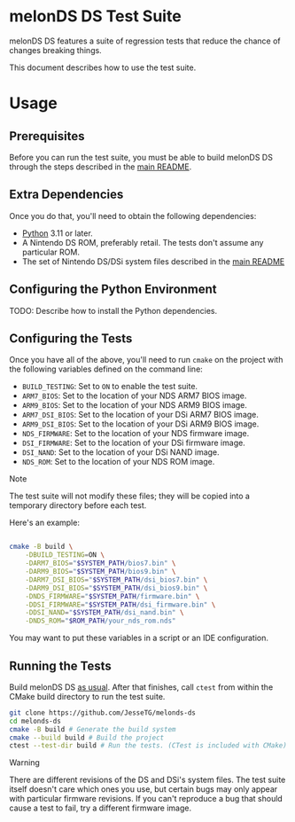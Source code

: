# melonDS DS Test Suite

melonDS DS features a suite of regression tests
that reduce the chance of changes breaking things.

This document describes how to use the test suite.

# Usage

## Prerequisites

Before you can run the test suite,
you must be able to build melonDS DS
through the steps described in the [main README](../README.md#building).

## Extra Dependencies

Once you do that, you'll need to obtain the following dependencies:

- [Python][python] 3.11 or later.
- A Nintendo DS ROM, preferably retail.
  The tests don't assume any particular ROM.
- The set of Nintendo DS/DSi system files described in the [main README](../README.md#installing-nintendo-ds-bios)

## Configuring the Python Environment

TODO: Describe how to install the Python dependencies.

## Configuring the Tests

Once you have all of the above,
you'll need to run `cmake` on the project
with the following variables defined on the command line:

- `BUILD_TESTING`: Set to `ON` to enable the test suite.
- `ARM7_BIOS`: Set to the location of your NDS ARM7 BIOS image.
- `ARM9_BIOS`: Set to the location of your NDS ARM9 BIOS image.
- `ARM7_DSI_BIOS`: Set to the location of your DSi ARM7 BIOS image.
- `ARM9_DSI_BIOS`: Set to the location of your DSi ARM9 BIOS image.
- `NDS_FIRMWARE`: Set to the location of your NDS firmware image.
- `DSI_FIRMWARE`: Set to the location of your DSi firmware image.
- `DSI_NAND`: Set to the location of your DSi NAND image.
- `NDS_ROM`: Set to the location of your NDS ROM image.

> [!NOTE]
> The test suite will not modify these files;
> they will be copied into a temporary directory before each test.

Here's an example:

```bash

cmake -B build \
    -DBUILD_TESTING=ON \
    -DARM7_BIOS="$SYSTEM_PATH/bios7.bin" \
    -DARM9_BIOS="$SYSTEM_PATH/bios9.bin" \
    -DARM7_DSI_BIOS="$SYSTEM_PATH/dsi_bios7.bin" \
    -DARM9_DSI_BIOS="$SYSTEM_PATH/dsi_bios9.bin" \
    -DNDS_FIRMWARE="$SYSTEM_PATH/firmware.bin" \
    -DDSI_FIRMWARE="$SYSTEM_PATH/dsi_firmware.bin" \
    -DDSI_NAND="$SYSTEM_PATH/dsi_nand.bin" \
    -DNDS_ROM="$ROM_PATH/your_nds_rom.nds"
```

You may want to put these variables in a script or an IDE configuration.

## Running the Tests

Build melonDS DS [as usual](../README.md#compilation).
After that finishes, call `ctest` from within the CMake build directory
to run the test suite.

```bash
git clone https://github.com/JesseTG/melonds-ds
cd melonds-ds
cmake -B build # Generate the build system
cmake --build build # Build the project
ctest --test-dir build # Run the tests. (CTest is included with CMake)
```

> [!WARNING]
> There are different revisions of the DS and DSi's system files.
> The test suite itself doesn't care which ones you use,
> but certain bugs may only appear with particular firmware revisions.
> If you can't reproduce a bug that should cause a test to fail,
> try a different firmware image.

[python]: https://www.python.org